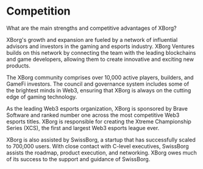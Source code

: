 # Competition

What are the main strengths and competitive advantages of XBorg?

XBorg's growth and expansion are fueled by a network of influential advisors and investors in the gaming and esports industry. XBorg Ventures builds on this network by connecting the team with the leading blockchains and game developers, allowing them to create innovative and exciting new products.

The XBorg community comprises over 10,000 active players, builders, and GameFi investors. The council and governance system includes some of the brightest minds in Web3, ensuring that XBorg is always on the cutting edge of gaming technology.

As the leading Web3 esports organization, XBorg is sponsored by Brave Software and ranked number one across the most competitive Web3 esports titles. XBorg is responsible for creating the Xtreme Championship Series (XCS), the first and largest Web3 esports league ever.

XBorg is also assisted by SwissBorg, a startup that has successfully scaled to 700,000 users. With close contact with C-level executives, SwissBorg assists the roadmap, product execution, and networking. XBorg owes much of its success to the support and guidance of SwissBorg.
